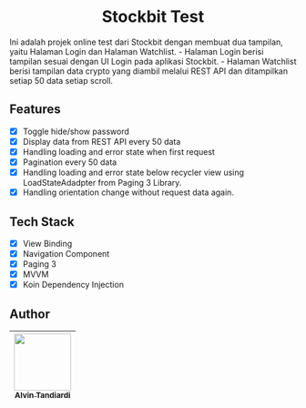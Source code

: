 <h1 align="center">
Stockbit Test
</h1>
Ini adalah projek online test dari Stockbit dengan membuat dua tampilan, yaitu Halaman Login dan Halaman Watchlist. 
- Halaman Login berisi tampilan sesuai dengan UI Login pada aplikasi Stockbit.
- Halaman Watchlist berisi tampilan data crypto yang diambil melalui REST API dan ditampilkan setiap 50 data setiap scroll.

## Features
- [x] Toggle hide/show password
- [x] Display data from REST API every 50 data
- [x] Handling loading and error state when first request 
- [x] Pagination every 50 data
- [x] Handling loading and error state below recycler view using LoadStateAdadpter from Paging 3 Library.
- [x] Handling orientation change without request data again.

## Tech Stack
- [x] View Binding
- [x] Navigation Component
- [x] Paging 3
- [x] MVVM
- [x] Koin Dependency Injection

## Author
| [<img src="https://avatars1.githubusercontent.com/u/32356015?v=3" width="100px;"/><br /><sub><b>Alvin Tandiardi</b></sub>](https://github.com/alvintan05)<br /> |
| :-----------------------------------------------------------------------------------------------------------------------------------------------------------------: |
